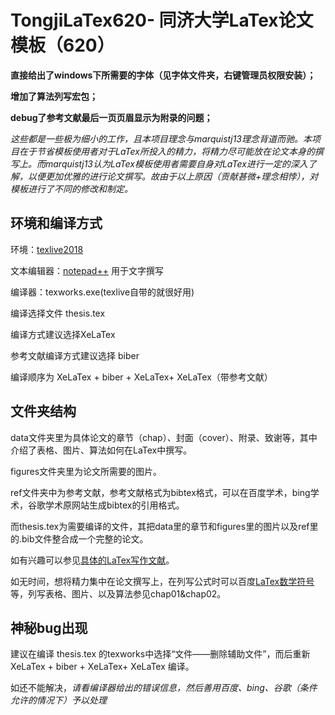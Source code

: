 # TongjiLaTex620- 同济大学LaTex论文模板（620）

**直接给出了windows下所需要的字体（见字体文件夹，右键管理员权限安装）；**

**增加了算法列写宏包；**

**debug了参考文献最后一页页眉显示为附录的问题；**

*这些都是一些极为细小的工作，且本项目理念与marquistj13理念背道而驰。本项目在于节省模板使用者对于LaTex所投入的精力，将精力尽可能放在论文本身的撰写上。而marquistj13认为LaTex模板使用者需要自身对LaTex进行一定的深入了解，以便更加优雅的进行论文撰写。故由于以上原因（贡献甚微+理念相悖），对模板进行了不同的修改和制定。*

## 环境和编译方式

环境：[texlive2018](http://tug.org/texlive/acquire.html)  

文本编辑器：[notepad++](https://notepad-plus-plus.org/) 用于文字撰写  

编译器：texworks.exe(texlive自带的就很好用)

编译选择文件 thesis.tex

编译方式建议选择XeLaTex

参考文献编译方式建议选择 biber

编译顺序为 XeLaTex + biber + XeLaTex+ XeLaTex（带参考文献）

## 文件夹结构

data文件夹里为具体论文的章节（chap）、封面（cover）、附录、致谢等，其中介绍了表格、图片、算法如何在LaTex中撰写。

figures文件夹里为论文所需要的图片。

ref文件夹中为参考文献，参考文献格式为bibtex格式，可以在百度学术，bing学术，谷歌学术原网站生成bibtex的引用格式。

而thesis.tex为需要编译的文件，其把data里的章节和figures里的图片以及ref里的.bib文件整合成一个完整的论文。

如有兴趣可以参见[具体的LaTex写作文献](http://www.latexstudio.net/archives/6058.html)。

如无时间，想将精力集中在论文撰写上，在列写公式时可以百度[LaTex数学符号](https://jingyan.baidu.com/article/4b52d702df537efc5c774bc9.html)等，列写表格、图片、以及算法参见chap01&chap02。

## 神秘bug出现

建议在编译 thesis.tex 的texworks中选择“文件——删除辅助文件”，而后重新 XeLaTex + biber + XeLaTex+ XeLaTex 编译。

如还不能解决，*请看编译器给出的错误信息，然后善用百度、bing、谷歌（条件允许的情况下）予以处理*

